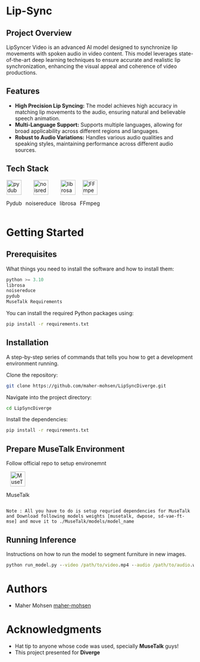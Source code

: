 # Lip-Sync
## Project Overview
LipSyncer Video is an advanced AI model designed to synchronize lip movements with spoken audio in video content. This model leverages state-of-the-art deep learning techniques to ensure accurate and realistic lip synchronization, enhancing the visual appeal and coherence of video productions.
## Features
- <b>High Precision Lip Syncing:</b> The model achieves high accuracy in matching lip movements to the audio, ensuring natural and believable speech animation.
- <b>Multi-Language Support:</b> Supports multiple languages, allowing for broad applicability across different regions and languages.
- <b>Robust to Audio Variations:</b>  Handles various audio qualities and speaking styles, maintaining performance across different audio sources.
## Tech Stack

<p align="left"> 
<!DOCTYPE html>
<html lang="en">
<head>
  <meta charset="UTF-8">
  <meta name="viewport" content="width=device-width, initial-scale=1.0">
  <style>
    .icon-container {
      display: flex;
      align-items: center;
      gap: 10px; /* Adjust spacing between items as needed */
    }
    .icon-container div {
      display: flex;
      flex-direction: column;
      align-items: center;
    }
  </style>
</head>
<body>
  <div class="icon-container">
    <div>
      <a href="https://pypi.org/project/pydub/" target="_blank" rel="noreferrer">
        <img src="https://s3.dualstack.us-east-2.amazonaws.com/pythondotorg-assets/media/files/python-logo-only.svg" alt="pydub" width="40" height="40"/>
      </a>
      <p>Pydub</p>
    </div>
    <div>
      <a href="https://pypi.org/project/noisereduce/" target="_blank" rel="noreferrer">
        <img src="https://s3.dualstack.us-east-2.amazonaws.com/pythondotorg-assets/media/files/python-logo-only.svg" alt="noisreduce" width="40" height="40"/>
      </a>
      <p>noisereduce</p>
    </div>
    <div>
      <a href="https://librosa.org/" target="_blank" rel="noreferrer">
        <img src="https://avatars.githubusercontent.com/u/18124827?s=200&v=4" alt="librosa" width="40" height="40"/>
      </a>
      <p>librosa</p>
    </div>
    <div>
      <a href="https://www.ffmpeg.org/" target="_blank" rel="noreferrer">
        <img src="https://img.icons8.com/?size=512&id=32418&format=png" alt="FFmpeg" width="40" height="40"/>
      </a>
      <p>FFmpeg</p>
    </div>
  </div>
</body>
</html>


# Getting Started
## Prerequisites
What things you need to install the software and how to install them:
```py
python >= 3.10
librosa
noisereduce
pydub
MuseTalk Requirements
```
You can install the required Python packages using:
```bash
pip install -r requirements.txt
```
## Installation
A step-by-step series of commands that tells you how to get a development environment running.

Clone the repository:
```bash
git clone https://github.com/maher-mohsen/LipSyncDiverge.git
```
Navigate into the project directory:
```cmd
cd LipSyncDiverge
```
Install the dependencies:
```cmd
pip install -r requirements.txt
```
## Prepare MuseTalk Environment
Follow official repo to setup environemnt
<html lang="en">
<head>
  <meta charset="UTF-8">
  <meta name="viewport" content="width=device-width, initial-scale=1.0">
</head>
<body>
  <div class="icon-container">
    <div>
      <a href="https://github.com/TMElyralab/MuseTalk/tree/main" target="_blank" rel="noreferrer">
        <img src="https://avatars.githubusercontent.com/u/163981778?s=48&v=4" alt="MuseTalk" width="40" height="40"/>
      </a>
      <p>MuseTalk</p>
    </div>
  </div>
</body>
</html>

```
Note : All you have to do is setup requried dependencies for MuseTalk and Download following models weights [musetalk, dwpose, sd-vae-ft-mse] and move it to ./MuseTalk/models/model_name
```
## Running Inference
Instructions on how to run the model to segment furniture in new images.
```cmd
python run_model.py --video /path/to/video.mp4 --audio /path/to/audio.wav
```
# Authors
- Maher Mohsen <a href="https://github.com/maher-mohsen">maher-mohsen</a>

# Acknowledgments
- Hat tip to anyone whose code was used, specially <b>MuseTalk</b> guys!
- This project presented for <b>Diverge</b>

